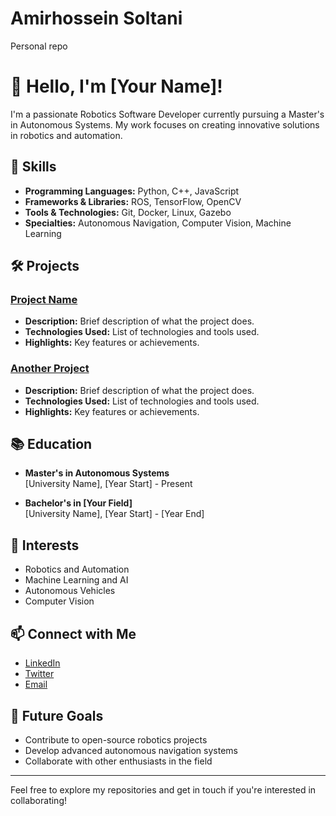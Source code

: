 # Amirhossein Soltani
Personal repo

# 👋 Hello, I'm [Your Name]!

I'm a passionate Robotics Software Developer currently pursuing a Master's in Autonomous Systems. My work focuses on creating innovative solutions in robotics and automation.

## 🚀 Skills

- **Programming Languages:** Python, C++, JavaScript
- **Frameworks & Libraries:** ROS, TensorFlow, OpenCV
- **Tools & Technologies:** Git, Docker, Linux, Gazebo
- **Specialties:** Autonomous Navigation, Computer Vision, Machine Learning

## 🛠️ Projects

### [Project Name](https://github.com/yourusername/project)
- **Description:** Brief description of what the project does.
- **Technologies Used:** List of technologies and tools used.
- **Highlights:** Key features or achievements.

### [Another Project](https://github.com/yourusername/another-project)
- **Description:** Brief description of what the project does.
- **Technologies Used:** List of technologies and tools used.
- **Highlights:** Key features or achievements.

## 📚 Education

- **Master's in Autonomous Systems**  
  [University Name], [Year Start] - Present

- **Bachelor's in [Your Field]**  
  [University Name], [Year Start] - [Year End]

## 🌟 Interests

- Robotics and Automation
- Machine Learning and AI
- Autonomous Vehicles
- Computer Vision

## 📫 Connect with Me

- [LinkedIn](https://www.linkedin.com/in/yourprofile)
- [Twitter](https://twitter.com/yourhandle)
- [Email](mailto:youremail@example.com)

## 🌱 Future Goals

- Contribute to open-source robotics projects
- Develop advanced autonomous navigation systems
- Collaborate with other enthusiasts in the field

---

Feel free to explore my repositories and get in touch if you're interested in collaborating!
